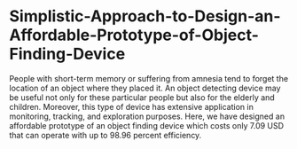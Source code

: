 # Simplistic-Approach-to-Design-an-Affordable-Prototype-of-Object-Finding-Device
People with short-term memory or suffering from amnesia tend to forget the location of an object where they placed it. An object detecting device may be useful not only for these particular people but also for the elderly and children. Moreover, this type of device has extensive application in monitoring, tracking, and exploration purposes. Here, we have designed an affordable prototype of an object finding device which costs only 7.09 USD that can operate with up to 98.96 percent efficiency.

